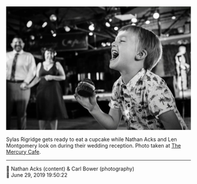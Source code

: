 ![Sylas Rigridge gets ready to eat a cupcake](assets/caea86254d03f1fccd7f87a94081a8ce.webp)

Sylas Rigridge gets ready to eat a cupcake while Nathan Acks and Len Montgomery look on during their wedding reception. Photo taken at [The Mercury Cafe](http://mercurycafe.com/).

- - - -

<span aria-hidden="true">👥</span> Nathan Acks (content) & Carl Bower (photography)  
<span aria-hidden="true">📅</span> June 29, 2019 19:50:22
